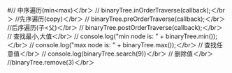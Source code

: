 #// 中序遍历(min<max)＜/br＞
		// binaryTree.inOrderTraverse(callback);＜/br＞
		//先序遍历(copy)＜/br＞
		// binaryTree.preOrderTraverse(callback);＜/br＞
		//后序遍历(子<父)＜/br＞
		// binaryTree.postOrderTraverse(callback);＜/br＞
		// 查找最小,大值＜/br＞
		// console.log("min node is: " + binaryTree.min());＜/br＞
		// console.log("max node is: " + binaryTree.max());＜/br＞
		// 查找任意值＜/br＞
		// console.log(binaryTree.search(9))＜/br＞
		// 删除值＜/br＞
		//binaryTree.remove(3)＜/br＞
